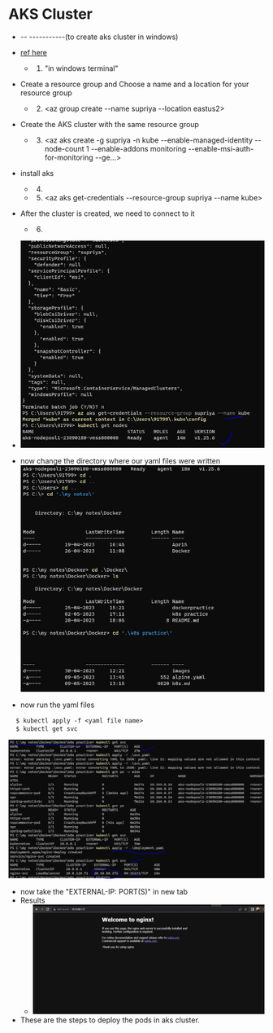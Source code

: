 # AKS Cluster 
* -- -----------(to create aks cluster in windows)
*  [ref here](https://learn.microsoft.com/en-us/azure/aks/learn/quick-kubernetes-deploy-cli)
   * 1. <az login> "in windows terminal"
 * Create a resource group and Choose a name and a location for your resource group
   * 2. <az group create --name supriya --location eastus2>
 * Create the AKS cluster with the same resource group 
     * 3. <az aks create -g supriya -n kube --enable-managed-identity --node-count 1 --enable-addons monitoring --enable-msi-auth-for-monitoring  --ge...>
 * install aks
   *  4.    <az aks install-cli>
   *  5. <az aks get-credentials --resource-group supriya --name kube>
 * After the cluster is created, we need to connect to it
   *   6.  <kubectl get nodes>
 
  * ![preview](images/kube14.jpg)

 *  now change the directory where our yaml files were written
   ![preview](images/kube15.jpg)
* now run the yaml files
```   
  $ kubectl apply -f <yaml file name>
  $ kubectl get svc 
```  
  ![preview](images/kube16.jpg)
*  now take the "EXTERNAL-IP: PORT(S)" in new tab
* Results
  * ![preview](images/kube13.jpg)
* These are the steps to deploy the pods in aks cluster. 